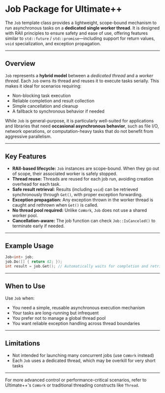 # Job Package for Ultimate++

The `Job` template class provides a lightweight, scope-bound mechanism to run asynchronous tasks on a **dedicated single worker thread**. It is designed with RAII principles to ensure safety and ease of use, offering features similar to `std::future` / `std::promise`—including support for return values, `void` specialization, and exception propagation.

---

## Overview

`Job` represents a **hybrid model** between a *dedicated thread* and a *worker thread*. Each `Job` owns its thread and reuses it to execute tasks serially. This makes it ideal for scenarios requiring:

* Non-blocking task execution
* Reliable completion and result collection
* Simple cancellation and cleanup
* A fallback to synchronous behavior if needed

While `Job` is general-purpose, it is particularly well-suited for applications and libraries that need **occasional asynchronous behavior**, such as file I/O, network operations, or computation-heavy tasks that do not benefit from aggressive parallelism.

---

## Key Features

* **RAII-based lifecycle:** `Job` instances are scope-bound. When they go out of scope, their associated worker is safely stopped.
* **Thread reuse:** Threads are reused for each job run, avoiding creation overhead for each task.
* **Safe result retrieval:** Results (including `void`) can be retrieved synchronously through `Get()`, with proper exception forwarding.
* **Exception propagation:** Any exception thrown in the worker thread is caught and rethrown when `Get()` is called.
* **No thread pool required:** Unlike `CoWork`, `Job` does not use a shared worker pool.
* **Cancellation-aware:** The job function can check `Job::IsCanceled()` to terminate early if needed.

---

## Example Usage

```cpp
Job<int> job;
job.Do([] { return 42; });
int result = job.Get(); // Automatically waits for completion and retrieves result

```

---

## When to Use

Use `Job` when:

* You need a simple, reusable asynchronous execution mechanism
* Your tasks are long-running but infrequent
* You prefer not to manage a global thread pool
* You want reliable exception handling across thread boundaries

---

## Limitations

* Not intended for launching many concurrent jobs (use `CoWork` instead)
* Each `Job` uses a dedicated thread, which may be overkill for very short tasks

---

For more advanced control or performance-critical scenarios, refer to Ultimate++'s `CoWork` or traditional threading constructs like `Thread`.

